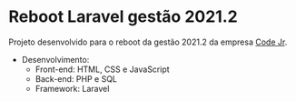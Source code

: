 # Reboot Laravel gestão 2021.2

Projeto desenvolvido para o reboot da gestão 2021.2 da empresa [Code Jr](https://codejr.com.br/).

- Desenvolvimento:
  - Front-end: HTML, CSS e JavaScript
  - Back-end: PHP e SQL
  - Framework: Laravel
